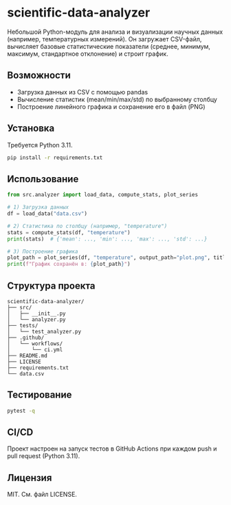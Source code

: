 # scientific-data-analyzer

Небольшой Python-модуль для анализа и визуализации научных данных (например, температурных измерений).
Он загружает CSV-файл, вычисляет базовые статистические показатели (среднее, минимум, максимум, стандартное отклонение) и строит график.

## Возможности
- Загрузка данных из CSV с помощью pandas
- Вычисление статистик (mean/min/max/std) по выбранному столбцу
- Построение линейного графика и сохранение его в файл (PNG)

## Установка
Требуется Python 3.11.

```bash
pip install -r requirements.txt
```

## Использование
```python
from src.analyzer import load_data, compute_stats, plot_series

# 1) Загрузка данных
df = load_data("data.csv")

# 2) Статистика по столбцу (например, "temperature")
stats = compute_stats(df, "temperature")
print(stats)  # {'mean': ..., 'min': ..., 'max': ..., 'std': ...}

# 3) Построение графика
plot_path = plot_series(df, "temperature", output_path="plot.png", title="Temperature")
print(f"График сохранён в: {plot_path}")
```

## Структура проекта
```
scientific-data-analyzer/
├── src/
│   ├── __init__.py
│   └── analyzer.py
├── tests/
│   └── test_analyzer.py
├── .github/
│   └── workflows/
│       └── ci.yml
├── README.md
├── LICENSE
├── requirements.txt
└── data.csv
```

## Тестирование
```bash
pytest -q
```

## CI/CD
Проект настроен на запуск тестов в GitHub Actions при каждом push и pull request (Python 3.11).

## Лицензия
MIT. См. файл LICENSE.
